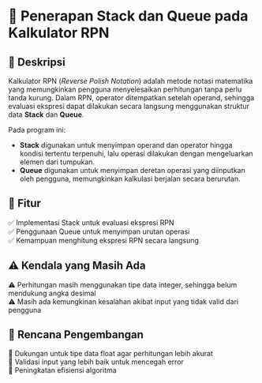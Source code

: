 # 📌 Penerapan Stack dan Queue pada Kalkulator RPN  

## 📖 Deskripsi  
Kalkulator RPN (*Reverse Polish Notation*) adalah metode notasi matematika yang memungkinkan pengguna menyelesaikan perhitungan tanpa perlu tanda kurung. Dalam RPN, operator ditempatkan setelah operand, sehingga evaluasi ekspresi dapat dilakukan secara langsung menggunakan struktur data **Stack** dan **Queue**.  

Pada program ini:  
- **Stack** digunakan untuk menyimpan operand dan operator hingga kondisi tertentu terpenuhi, lalu operasi dilakukan dengan mengeluarkan elemen dari tumpukan.  
- **Queue** digunakan untuk menyimpan deretan operasi yang diinputkan oleh pengguna, memungkinkan kalkulasi berjalan secara berurutan.  

## 🚀 Fitur  
✅ Implementasi Stack untuk evaluasi ekspresi RPN  
✅ Penggunaan Queue untuk menyimpan urutan operasi  
✅ Kemampuan menghitung ekspresi RPN secara langsung  

## ⚠️ Kendala yang Masih Ada  
⚠️ Perhitungan masih menggunakan tipe data integer, sehingga belum mendukung angka desimal  
⚠️ Masih ada kemungkinan kesalahan akibat input yang tidak valid dari pengguna  

## 🔧 Rencana Pengembangan  
🔹 Dukungan untuk tipe data float agar perhitungan lebih akurat  
🔹 Validasi input yang lebih baik untuk mencegah error  
🔹 Peningkatan efisiensi algoritma  

